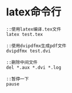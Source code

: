 # latex命令行










```
::使用latex编译.tex文件
latex test.tex

::使用dvipdfmx生成pdf文件
dvipdfmx test.dvi

::删除中间文件
del *.aux *.dvi *.log

::暂停一下
pause
```











